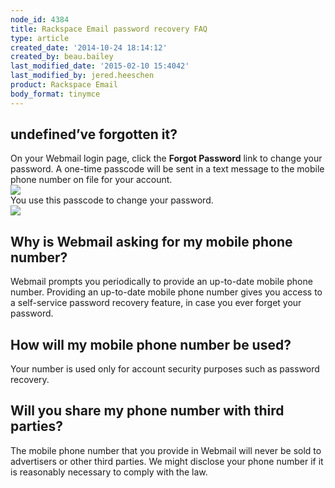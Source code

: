 ```yaml
---
node_id: 4384
title: Rackspace Email password recovery FAQ
type: article
created_date: '2014-10-24 18:14:12'
created_by: beau.bailey
last_modified_date: '2015-02-10 15:4042'
last_modified_by: jered.heeschen
product: Rackspace Email
body_format: tinymce
---
```


undefined&rsquo;ve forgotten it?
-----------------------------------------------------------------

On your Webmail login page, click the **Forgot Password** link to change
your password. A one-time passcode will be sent in a text message to the
mobile phone number on file for your account.\
 ![](/knowledge_center/sites/default/files/field/image/1481.2b.png)\
 You use this passcode to change your password.\
 ![](/knowledge_center/sites/default/files/field/image/1481.1b.png)

Why is Webmail asking for my mobile phone number?
-------------------------------------------------

Webmail prompts you periodically to provide an up-to-date mobile phone
number. Providing an up-to-date mobile phone number gives you access to
a self-service password recovery feature, in case you ever forget your
password.

How will my mobile phone number be used?
----------------------------------------

Your number is used only for account security purposes such as password
recovery.

Will you share my phone number with third parties?
--------------------------------------------------

The mobile phone number that you provide in Webmail will never be sold
to advertisers or other third parties. We might disclose your phone
number if it is reasonably necessary to comply with the law.

